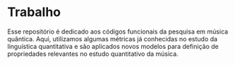 Trabalho
============

Esse repositório é dedicado aos códigos funcionais da pesquisa em música quântica. Aqui, utilizamos algumas métricas já conhecidas no estudo
da linguística quantitativa e são aplicados novos modelos para definição de propriedades relevantes no estudo quantitativo da música.
